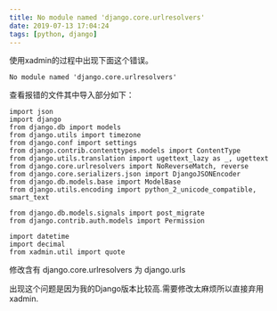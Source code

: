 ```yaml
---
title: No module named 'django.core.urlresolvers'
date: 2019-07-13 17:04:24
tags: [python, django]
---
```

使用xadmin的过程中出现下面这个错误。
```
No module named 'django.core.urlresolvers'
```
查看报错的文件其中导入部分如下：
```
import json
import django
from django.db import models
from django.utils import timezone
from django.conf import settings
from django.contrib.contenttypes.models import ContentType
from django.utils.translation import ugettext_lazy as _, ugettext
from django.core.urlresolvers import NoReverseMatch, reverse
from django.core.serializers.json import DjangoJSONEncoder
from django.db.models.base import ModelBase
from django.utils.encoding import python_2_unicode_compatible, smart_text

from django.db.models.signals import post_migrate
from django.contrib.auth.models import Permission

import datetime
import decimal
from xadmin.util import quote
```
修改含有 django.core.urlresolvers 为 django.urls

出现这个问题是因为我的Django版本比较高.需要修改太麻烦所以直接弃用xadmin.